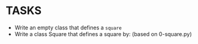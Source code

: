 # TASKS
- Write an empty class  that defines a ``square``
- Write a class Square  that defines a square by: (based on 0-square.py)
